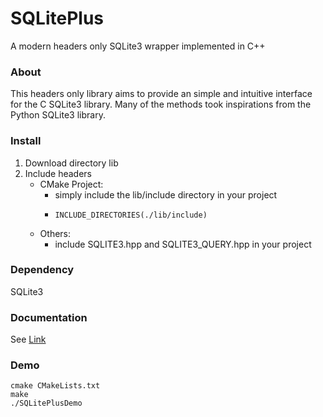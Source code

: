 # SQLitePlus
A modern headers only SQLite3 wrapper implemented in C++

### About
This headers only library aims to provide an simple and intuitive interface for the C SQLite3 library.
Many of the methods took inspirations from the Python SQLite3 library.

### Install
1. Download directory lib
2. Include headers
    * CMake Project:
        * simply include the lib/include directory in your project
        *     INCLUDE_DIRECTORIES(./lib/include)
    * Others:
        * include SQLITE3.hpp and SQLITE3_QUERY.hpp in your project
        
### Dependency
SQLite3

### Documentation
See [Link](https://yuqian5.github.io/SQLitePlus/html/annotated.html)

### Demo
    cmake CMakeLists.txt
    make
    ./SQLitePlusDemo
    


    
